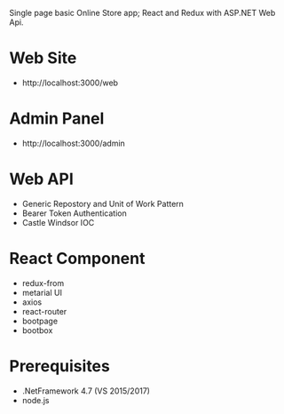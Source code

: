 Single page basic Online Store app; React and Redux with ASP.NET Web Api.

# Web Site
- http://localhost:3000/web

# Admin Panel
- http://localhost:3000/admin

# Web API
- Generic Repostory and Unit of Work Pattern
- Bearer Token Authentication
- Castle Windsor IOC

# React Component
  - redux-from
  - metarial UI
  - axios
  - react-router
  - bootpage
  - bootbox

# Prerequisites
  
  - .NetFramework 4.7 (VS 2015/2017)
  - node.js
